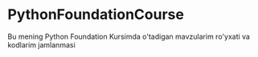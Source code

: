 # PythonFoundationCourse
Bu mening Python Foundation Kursimda o'tadigan mavzularim ro'yxati va kodlarim jamlanmasi
